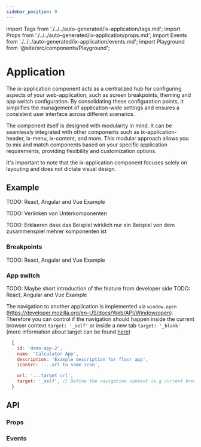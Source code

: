 ```yaml
---
sidebar_position: 0
---
```


import Tags from './../../auto-generated/ix-application/tags.md';
import Props from './../../auto-generated/ix-application/props.md';
import Events from './../../auto-generated/ix-application/events.md';
import Playground from '@site/src/components/Playground';

# Application
<Tags />

The ix-application component acts as a centralized hub for configuring aspects of your web-application, such as screen breakpoints, theming and  app switch configuration. By consolidating these configuration points, it simplifies the management of application-wide settings and ensures a consistent user interface across different scenarios.

The component itself is designed with modularity in mind. It can be seamlessly integrated with other components such as ix-application-header, ix-menu, ix-content, and more. This modular approach allows you to mix and match components based on your specific application requirements, providing flexibility and customization options.

It's important to note that the ix-application component focuses solely on layouting and does not dictate visual design.

## Example

TODO: React, Angular and Vue Example

TODO: Verlinken von Unterkomponenten

TODO: Erklaeren dass das Beispiel wirklich nur ein Beispiel von dem zusammenspiel mehrer komponenten ist

<Playground name="application" examplesByName height="30rem" noMargin></Playground>

### Breakpoints

TODO: React, Angular and Vue Example

<Playground name="application-breakpoints" height="30rem" noMargin examplesByName></Playground>

### App switch

TODO: Maybe short introduction of the feature from developer side
TODO: React, Angular and Vue Example

The navigation to another application is implemented via `window.open` (https://developer.mozilla.org/en-US/docs/Web/API/Window/open). Therefore you can control if the navigation should happen inside the current browser context `target: '_self'` or inside a new tab `target: '_blank'` (more information about target can be found [here](https://developer.mozilla.org/en-US/docs/Web/HTML/Element/a#target))

```javascript
  {
    id: 'demo-app-2',
    name: 'Calculator App',
    description: 'Example description for floor app',
    iconSrc: '...url to some icon',

    url: '...target url',
    target: '_self', // Define the navigation context (e.g current browser context or new tab)
  }
```

<Playground name="application-app-switch" examplesByName height="30rem"></Playground>

## API

### Props

<Props />

### Events

<Events />

